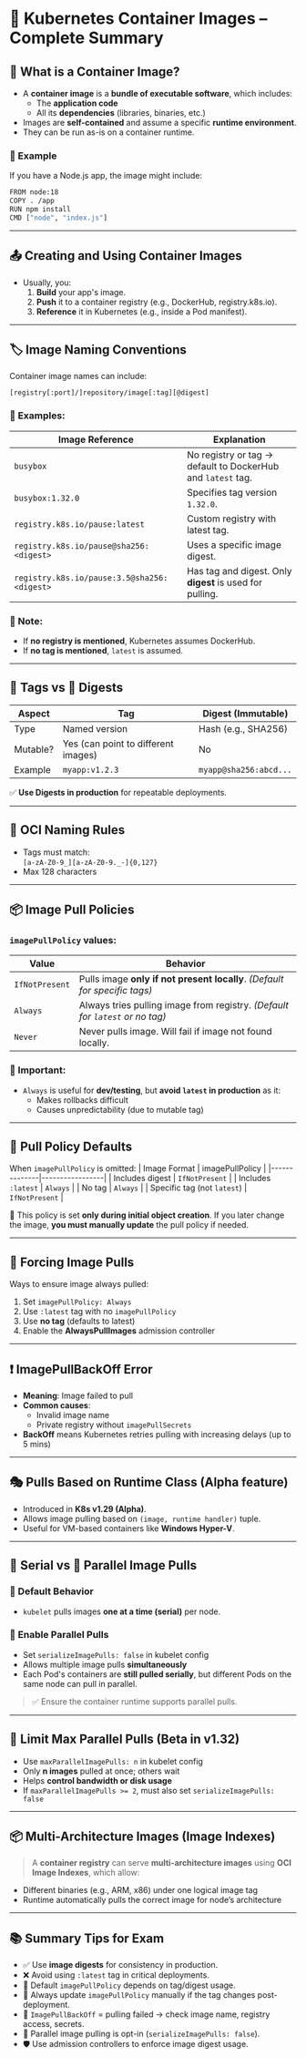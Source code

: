 
# 🧊 Kubernetes Container Images – Complete Summary

## 📌 What is a Container Image?
- A **container image** is a **bundle of executable software**, which includes:
  - The **application code**
  - All its **dependencies** (libraries, binaries, etc.)
- Images are **self-contained** and assume a specific **runtime environment**.
- They can be run as-is on a container runtime.

### 🔧 Example
If you have a Node.js app, the image might include:
```bash
FROM node:18
COPY . /app
RUN npm install
CMD ["node", "index.js"]
```

---

## 📤 Creating and Using Container Images
- Usually, you:
  1. **Build** your app's image.
  2. **Push** it to a container registry (e.g., DockerHub, registry.k8s.io).
  3. **Reference** it in Kubernetes (e.g., inside a Pod manifest).

---

## 🏷️ Image Naming Conventions
Container image names can include:
```
[registry[:port]/]repository/image[:tag][@digest]
```

### 📌 Examples:
| Image Reference | Explanation |
|-----------------|-------------|
| `busybox` | No registry or tag → default to DockerHub and `latest` tag. |
| `busybox:1.32.0` | Specifies tag version `1.32.0`. |
| `registry.k8s.io/pause:latest` | Custom registry with latest tag. |
| `registry.k8s.io/pause@sha256:<digest>` | Uses a specific image digest. |
| `registry.k8s.io/pause:3.5@sha256:<digest>` | Has tag and digest. Only **digest** is used for pulling. |

### 🛑 Note:
- If **no registry is mentioned**, Kubernetes assumes DockerHub.
- If **no tag is mentioned**, `latest` is assumed.

---

## 🔖 Tags vs 🧬 Digests

| Aspect     | Tag            | Digest (Immutable) |
|------------|----------------|---------------------|
| Type       | Named version  | Hash (e.g., SHA256) |
| Mutable?   | Yes (can point to different images) | No |
| Example    | `myapp:v1.2.3` | `myapp@sha256:abcd...` |

✅ **Use Digests in production** for repeatable deployments.

---

## 🎯 OCI Naming Rules
- Tags must match:  
  `[a-zA-Z0-9_][a-zA-Z0-9._-]{0,127}`
- Max 128 characters

---

## 📦 Image Pull Policies

### `imagePullPolicy` values:
| Value         | Behavior |
|---------------|----------|
| `IfNotPresent` | Pulls image **only if not present locally**. *(Default for specific tags)* |
| `Always`       | Always tries pulling image from registry. *(Default for `latest` or no tag)* |
| `Never`        | Never pulls image. Will fail if image not found locally. |

### 🛑 Important:
- `Always` is useful for **dev/testing**, but **avoid `latest` in production** as it:
  - Makes rollbacks difficult
  - Causes unpredictability (due to mutable tag)

---

## 🧩 Pull Policy Defaults

When `imagePullPolicy` is omitted:
| Image Format | imagePullPolicy |
|--------------|-----------------|
| Includes digest | `IfNotPresent` |
| Includes `:latest` | `Always` |
| No tag | `Always` |
| Specific tag (not `latest`) | `IfNotPresent` |

🔁 This policy is set **only during initial object creation**. If you later change the image, **you must manually update** the pull policy if needed.

---

## 🔁 Forcing Image Pulls

Ways to ensure image always pulled:
1. Set `imagePullPolicy: Always`
2. Use `:latest` tag with no `imagePullPolicy`
3. Use **no tag** (defaults to latest)
4. Enable the **AlwaysPullImages** admission controller

---

## ❗ ImagePullBackOff Error

- **Meaning**: Image failed to pull
- **Common causes**:
  - Invalid image name
  - Private registry without `imagePullSecrets`
- **BackOff** means Kubernetes retries pulling with increasing delays (up to 5 mins)

---

## 🎭 Pulls Based on Runtime Class (Alpha feature)

- Introduced in **K8s v1.29 (Alpha)**.
- Allows image pulling based on `(image, runtime handler)` tuple.
- Useful for VM-based containers like **Windows Hyper-V**.

---

## 🔄 Serial vs 🔀 Parallel Image Pulls

### 🔂 Default Behavior
- `kubelet` pulls images **one at a time (serial)** per node.

### 🔄 Enable Parallel Pulls
- Set `serializeImagePulls: false` in kubelet config
- Allows multiple image pulls **simultaneously**
- Each Pod's containers are **still pulled serially**, but different Pods on the same node can pull in parallel.

> ✅ Ensure the container runtime supports parallel pulls.

---

## 🔢 Limit Max Parallel Pulls (Beta in v1.32)

- Use `maxParallelImagePulls: n` in kubelet config
- Only **n images** pulled at once; others wait
- Helps **control bandwidth or disk usage**
- If `maxParallelImagePulls >= 2`, must also set `serializeImagePulls: false`

---

## 📦 Multi-Architecture Images (Image Indexes)

> A **container registry** can serve **multi-architecture images** using **OCI Image Indexes**, which allow:
- Different binaries (e.g., ARM, x86) under one logical image tag
- Runtime automatically pulls the correct image for node’s architecture

---

## 📚 Summary Tips for Exam

- ✅ Use **image digests** for consistency in production.
- ❌ Avoid using `:latest` tag in critical deployments.
- 🧩 Default `imagePullPolicy` depends on tag/digest usage.
- 🔁 Always update `imagePullPolicy` manually if the tag changes post-deployment.
- 🚫 `ImagePullBackOff` = pulling failed → check image name, registry access, secrets.
- 🔀 Parallel image pulling is opt-in (`serializeImagePulls: false`).
- 🛡️ Use admission controllers to enforce image digest usage.

